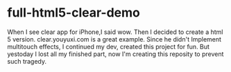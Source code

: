 full-html5-clear-demo
=====================

When I see clear app for iPhone,I said wow. Then I decided to create a html 5 version. clear.youyuxi.com is a great example. Since he didn&#39;t Implement multitouch effects, I continued my dev, created this project for fun. But yestoday I lost all my finished part, now I&#39;m creating this reposity to prevent such tragedy.